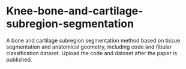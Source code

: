 # Knee-bone-and-cartilage-subregion-segmentation
A bone and cartilage subregion segmentation method based on tissue segmentation and anatomical geometry, including code and fibular classification dataset. Upload the code and dataset after the paper is published.
